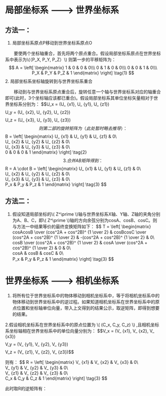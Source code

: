 # 局部坐标系 ---> 世界坐标系

## 方法一： ##

1. 局部坐标系原点P移动到世界坐标系原点O

　　要使两个坐标轴重合，首先将两个原点重合。假设局部坐标系原点在世界坐标系中表示为\\(（P_X, P_Y, P_Z）\\)
则第一步的平移矩阵为：
$$ A =
\left[
 \begin{matrix}
   1 & 0 & 0 & 0\\\
   0 & 1 & 0 & 0\\\
   0 & 0 & 1 & 0\\\
  P_X & P_Y & P_Z & 1
  \end{matrix}
\right] 
\tag{1}
$$
2. 局部坐标系坐标轴旋转到与世界坐标系重合

　　移动到与世界坐标系原点重合后，旋转任意一个轴与世界坐标系对应的轴重合即可(此时，3个坐标轴应该都已重合)。假设局部坐标系其单位坐标矢量相对于世界坐标系分别为：
$$U_x = (U_ \{x1},  U_ \{y1},  U_ \{z1})$$
$$U_y = (U_ \{x2},  U_ \{y2},  U_ \{z2})$$
$$U_z = (U_ \{x3},  U_ \{y3},  U_ \{z3})$$
　　则第二部的旋转矩阵为（此处暂时略去推导）：
$$ B =
\left[
 \begin{matrix}
   U_ \{x1} & U_ \{y1} & U_ \{z1} & 0\\\
   U_ \{x2} & U_ \{y2} & U_ \{z2} & 0\\\
   U_ \{x3} & U_ \{y3} & U_ \{z3} & 0\\\
   0 & 0 & 0 & 1
  \end{matrix}
\right] 
\tag{2}
$$
3. 合并AB矩阵得到：
$$ R = A \cdot B = 
\left[
 \begin{matrix}
   U_ \{x1} & U_ \{y1} & U_ \{z1} & 0\\\
   U_ \{x2} & U_ \{y2} & U_ \{z2} & 0\\\
   U_ \{x3} & U_ \{y3} & U_ \{z3} & 0\\\
   P_x & P_y & P_z & 1
  \end{matrix}
\right] 
\tag{3}
$$
## 方法二： ##

1. 假设知道局部坐标的\\( Z^\prime \\)轴与世界坐标系X轴、Y轴、Z轴的夹角分别为A、B、C，即\\( Z^\prime \\)轴的方向余弦分别为cosA、cosB、cosC。则与方法一中结果等价的最终变换矩阵如下：
$$ T =
\left[
 \begin{matrix}
   cosAcosB \over (cos^2A + cos^2B)^ \{1 \over 2} & cosBcosC \over (cos^2A + cos^2B)^ \{1 \over 2} & -(cos^2A + cos^2B)^ \{1 \over 2} & 0\\\
   cosB \over (cos^2A + cos^2B)^ \{1 \over 2} & cosA \over (cos^2A + cos^2B)^ \{1 \over 2} & 0 & 0\\\
   cosA & cosB & cosC & 0\\\
   P_x & P_y & P_z & 1
  \end{matrix}
\right] 
\tag{3}
$$
　　
# 世界坐标系 ---> 相机坐标系

1. 将所有位于世界坐标系中的物体移动到相机坐标系中，等于将相机坐标系中的物体移动到世界坐标系中的逆过程。如果知道相机坐标系在世界坐标系中的原点位置和坐标轴单位向量，带入上文得到的结果公示，取逆矩阵，即得到想要的结果。

2.假设相机坐标系在世界坐标系中的原点位置为 \\( (C_x, C_y, C_z) \\) ,且相机坐标系坐标轴相在世界坐标系中的单位向量分别为：
$$V_x = (V_ \{x1},  V_ \{x2},  V_ \{x3})$$
$$V_y = (V_ \{y1},  V_ \{y2},  V_ \{y3})$$
$$V_z = (V_ \{z1},  V_ \{z2},  V_ \{z3})$$

则有：
$$ R =
\left[
 \begin{matrix}
   V_ \{x1} & V_ \{x2} & V_ \{x3} & 0\\\
   V_ \{y1} & V_ \{y2} & V_ \{y3} & 0\\\
   V_ \{z1} & V_ \{z2} & V_ \{z3} & 0\\\
   C_x & C_y & C_z & 1
  \end{matrix}
\right] 
\tag{3}
$$

此时取R的逆矩阵有：

